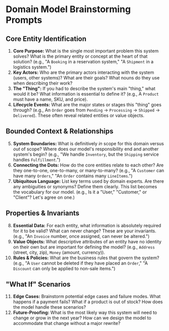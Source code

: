 # Domain Model Brainstorming Prompts

## Core Entity Identification

1.  **Core Purpose:** What is the single most important problem this system solves? What is the primary entity or concept at the heart of that solution? (e.g., "A `Booking` in a reservation system," "A `Shipment` in a logistics system.")
2.  **Key Actors:** Who are the primary actors interacting with the system (users, other systems)? What are their goals? What nouns do they use when describing their work?
3.  **The "Thing":** If you had to describe the system's main "thing," what would it be? What information is essential to define it? (e.g., A `Product` must have a name, SKU, and price).
4.  **Lifecycle Events:** What are the major states or stages this "thing" goes through? (e.g., An `Order` goes from `Pending` -> `Processing` -> `Shipped` -> `Delivered`). These often reveal related entities or value objects.

## Bounded Context & Relationships

5.  **System Boundaries:** What is definitively *in* scope for this domain versus *out* of scope? Where does our model's responsibility end and another system's begin? (e.g., "We handle `Inventory`, but the `Shipping` service handles `Fulfillment`.")
6.  **Connecting the Dots:** How do the core entities relate to each other? Are they one-to-one, one-to-many, or many-to-many? (e.g., "A `Customer` can have many `Orders`," "An `Order` contains many `LineItems`.")
7.  **Ubiquitous Language:** List key terms used by domain experts. Are there any ambiguities or synonyms? Define them clearly. This list becomes the vocabulary for our model. (e.g., Is it a "User," "Customer," or "Client"? Let's agree on one.)

## Properties & Invariants

8.  **Essential Data:** For each entity, what information is absolutely required for it to be valid? What can never change? These are your invariants. (e.g., "An `Invoice` number, once assigned, can never be altered.")
9.  **Value Objects:** What descriptive attributes of an entity have no identity on their own but are important for defining the model? (e.g., `Address` (street, city, zip), `Money` (amount, currency)).
10. **Rules & Policies:** What are the business rules that govern the system? (e.g., "A `User` cannot be deleted if they have placed an `Order`," "A `Discount` can only be applied to non-sale items.")

## "What If" Scenarios

11. **Edge Cases:** Brainstorm potential edge cases and failure modes. What happens if a payment fails? What if a product is out of stock? How does the model handle these scenarios?
12. **Future-Proofing:** What is the most likely way this system will need to change or grow in the next year? How can we design the model to accommodate that change without a major rewrite? 